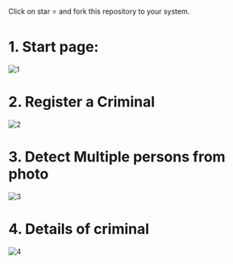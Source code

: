 Click on star :star: and fork this repository to your system.

# 1. Start page:

![1](https://user-images.githubusercontent.com/25504941/91967318-b3dc6500-ed30-11ea-9131-d5c7b0adc05f.PNG)

# 2. Register a Criminal

![2](https://user-images.githubusercontent.com/25504941/91967325-b6d75580-ed30-11ea-9a23-c305decb352c.PNG)

# 3. Detect Multiple persons from photo

![3](https://user-images.githubusercontent.com/25504941/91967341-b9d24600-ed30-11ea-96bc-a5f8ccfb2497.PNG)

# 4. Details of criminal

![4](https://user-images.githubusercontent.com/25504941/91967352-bc34a000-ed30-11ea-8b0b-cb11d062af91.PNG)

